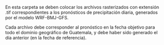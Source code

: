 En esta carpeta se deben colocar los archivos rasterizados con extensión .tif correspondientes a los pronósticos de precipitación diaria, generados por el modelo WRF-BMJ-GFS.

Cada archivo debe corresponder al pronóstico en la fecha objetivo para todo el dominio geográfico de Guatemala, y debe haber sido generado el día anterior (en la fecha de referencia).
